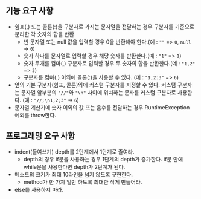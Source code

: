 ## 기능 요구 사항
- 쉼표(,) 또는 콜론(:)을 구분자로 가지는 문자열을 전달하는 경우 구분자를 기준으로 분리한 각 숫자의 합을 반환
  - 빈 문자열 또는 null 값을 입력할 경우 0을 반환해야 한다.(예 : `""` => `0`, `null` => `0`)
  - 숫자 하나를 문자열로 입력할 경우 해당 숫자를 반환한다.(예 : `"1"` => `1`)
  - 숫자 두개를 컴마(,) 구분자로 입력할 경우 두 숫자의 합을 반환한다.(예 : `"1,2"` => `3`)
  - 구분자를 컴마(,) 이외에 콜론(:)을 사용할 수 있다. (예 : `"1,2:3"` => `6`)
- 앞의 기본 구분자(쉼표, 콜론)외에 커스텀 구분자를 지정할 수 있다. 커스텀 구분자는 문자열 앞부분의 `"//"`와 `"\n"` 사이에 위치하는 문자를 커스텀 구분자로 사용한다. (예 : `"//;\n1;2;3"` => `6`)
- 문자열 계산기에 숫자 이외의 값 또는 음수를 전달하는 경우 RuntimeException 예외를 throw한다.

## 프로그래밍 요구 사항
- indent(들여쓰기) depth를 2단계에서 1단계로 줄여라.
  - depth의 경우 if문을 사용하는 경우 1단계의 depth가 증가한다. if문 안에 while문을 사용한다면 depth가 2단계가 된다.
- 메소드의 크기가 최대 10라인을 넘지 않도록 구현한다.
  - method가 한 가지 일만 하도록 최대한 작게 만들어라.
- else를 사용하지 마라.